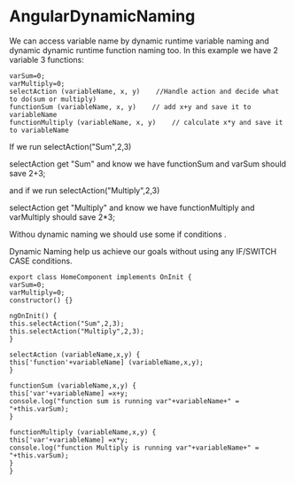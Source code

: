# AngularDynamicNaming
We can access variable name by dynamic runtime variable naming and dynamic dynamic runtime function naming too.
In this example we have 2 variable 3 functions:


    varSum=0;
    varMultiply=0;
    selectAction (variableName, x, y)    //Handle action and decide what to do(sum or multiply)
    functionSum (variableName, x, y)    // add x+y and save it to variableName
    functionMultiply (variableName, x, y)    // calculate x*y and save it to variableName


If we run selectAction("Sum",2,3)

selectAction get "Sum" and know we have functionSum and varSum should save 2+3;

and if we run selectAction("Multiply",2,3)

selectAction get "Multiply" and know we have functionMultiply and varMultiply should save 2*3;

Withou dynamic naming we should use some if conditions .



Dynamic Naming help us achieve our goals without using any IF/SWITCH CASE conditions.


    export class HomeComponent implements OnInit {
    varSum=0;
    varMultiply=0;
    constructor() {}

    ngOnInit() { 
    this.selectAction("Sum",2,3);
    this.selectAction("Multiply",2,3);
    }

    selectAction (variableName,x,y) {
    this['function'+variableName] (variableName,x,y);
    }

    functionSum (variableName,x,y) {
    this['var'+variableName] =x+y;
    console.log("function sum is running var"+variableName+" = "+this.varSum);
    }

    functionMultiply (variableName,x,y) {
    this['var'+variableName] =x*y;
    console.log("function Multiply is running var"+variableName+" = "+this.varSum);
    }
    }
